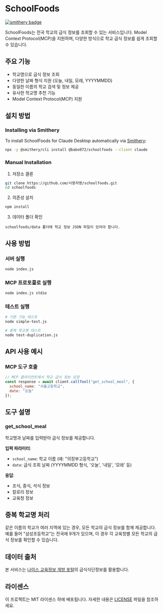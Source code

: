 # SchoolFoods

[![smithery badge](https://smithery.ai/badge/@babo072/schoolfoods)](https://smithery.ai/server/@babo072/schoolfoods)

SchoolFoods는 전국 학교의 급식 정보를 조회할 수 있는 서비스입니다. Model Context Protocol(MCP)을 지원하며, 다양한 방식으로 학교 급식 정보를 쉽게 조회할 수 있습니다.

## 주요 기능

- 학교명으로 급식 정보 조회
- 다양한 날짜 형식 지원 (오늘, 내일, 모레, YYYYMMDD)
- 동일한 이름의 학교 검색 및 정보 제공
- 유사한 학교명 추천 기능
- Model Context Protocol(MCP) 지원

## 설치 방법

### Installing via Smithery

To install SchoolFoods for Claude Desktop automatically via [Smithery](https://smithery.ai/server/@babo072/schoolfoods):

```bash
npx -y @smithery/cli install @babo072/schoolfoods --client claude
```

### Manual Installation
1. 저장소 클론
```bash
git clone https://github.com/사용자명/schoolfoods.git
cd schoolfoods
```

2. 의존성 설치
```bash
npm install
```

3. 데이터 폴더 확인
```
schoolfoods/data 폴더에 학교 정보 JSON 파일이 있어야 합니다.
```

## 사용 방법

### 서버 실행
```bash
node index.js
```

### MCP 프로토콜로 실행
```bash
node index.js stdio
```

### 테스트 실행
```bash
# 기본 기능 테스트
node simple-test.js

# 중복 학교명 테스트
node test-duplication.js
```

## API 사용 예시

### MCP 도구 호출
```javascript
// MCP 클라이언트에서 학교 급식 정보 요청
const response = await client.callTool("get_school_meal", {
  school_name: "서울고등학교",
  date: "오늘"
});
```

## 도구 설명

### get_school_meal
학교명과 날짜를 입력받아 급식 정보를 제공합니다.

**입력 파라미터**:
- `school_name`: 학교 이름 (예: "의정부고등학교")
- `date`: 급식 조회 날짜 (YYYYMMDD 형식, '오늘', '내일', '모레' 등)

**응답**:
- 조식, 중식, 석식 정보
- 칼로리 정보
- 교육청 정보

## 중복 학교명 처리

같은 이름의 학교가 여러 지역에 있는 경우, 모든 학교의 급식 정보를 함께 제공합니다. 예를 들어 "삼성초등학교"는 전국에 9개가 있으며, 이 경우 각 교육청별 모든 학교의 급식 정보를 확인할 수 있습니다.

## 데이터 출처

본 서비스는 [나이스 교육정보 개방 포털](https://open.neis.go.kr)의 급식식단정보를 활용합니다.

## 라이센스

이 프로젝트는 MIT 라이센스 하에 배포됩니다. 자세한 내용은 [LICENSE](LICENSE) 파일을 참조하세요. 
